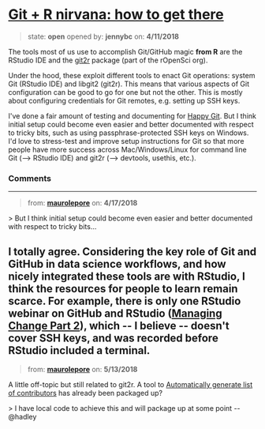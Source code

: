 # [Git + R nirvana: how to get there](https://github.com/ropensci/unconf18/issues/22)

> state: **open** opened by: **jennybc** on: **4/11/2018**

The tools most of us use to accomplish Git/GitHub magic **from R** are the RStudio IDE and the [git2r](https://github.com/ropensci/git2r) package (part of the rOpenSci org).

Under the hood, these exploit different tools to enact Git operations: system Git (RStudio IDE) and libgit2 (git2r). This means that various aspects of Git configuration can be good to go for one but not the other. This is mostly about configuring credentials for Git remotes, e.g. setting up SSH keys.

I&#x27;ve done a fair amount of testing and documenting for [Happy Git](http://happygitwithr.com). But I think initial setup could become even easier and better documented with respect to tricky bits, such as using passphrase-protected SSH keys on Windows. I&#x27;d love to stress-test and improve setup instructions for Git so that more people have more success across Mac/Windows/Linux for command line Git (--&gt; RStudio IDE) and git2r (--&gt; devtools, usethis, etc.).

### Comments

---
> from: [**maurolepore**](https://github.com/ropensci/unconf18/issues/22#issuecomment-382194317) on: **4/17/2018**

&gt; But I think initial setup could become even easier and better documented with respect to tricky bits...

I totally agree. Considering the key role of Git and GitHub in data science workflows, and how nicely integrated these tools are with RStudio, I think the resources for people to learn remain scarce. For example, there is only one RStudio webinar on GitHub and RStudio ([Managing Change Part 2](https://www.rstudio.com/resources/webinars/)), which -- I believe -- doesn&#x27;t cover SSH keys, and was recorded before RStudio included a terminal.
---
> from: [**maurolepore**](https://github.com/ropensci/unconf18/issues/22#issuecomment-388659759) on: **5/13/2018**

A little off-topic but still related to git2r. A tool to [Automatically generate list of contributors](https://github.com/r-lib/devtools/issues/1279) has already been packaged up?

&gt;  I have local code to achieve this and will package up at some point
-- @hadley

